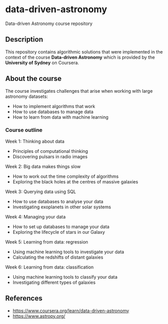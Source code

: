 # data-driven-astronomy
Data-driven Astronomy course repository

## Description
This repository contains algorithmic solutions that were implemented in the context of the course **Data-driven Astronomy** which is provided by the **University of Sydney** on Coursera.

## About the course
The course investigates challenges that arise when working with large astronomy datasets:
- How to implement algorithms that work
- How to use databases to manage data
- How to learn from data with machine learning

### Course outline
Week 1: Thinking about data
- Principles of computational thinking
- Discovering pulsars in radio images

Week 2: Big data makes things slow
- How to work out the time complexity of algorithms
- Exploring the black holes at the centres of massive galaxies

Week 3: Querying data using SQL
- How to use databases to analyse your data
- Investigating exoplanets in other solar systems

Week 4: Managing your data
- How to set up databases to manage your data
- Exploring the lifecycle of stars in our Galaxy

Week 5: Learning from data: regression
- Using machine learning tools to investigate your data
- Calculating the redshifts of distant galaxies

Week 6: Learning from data: classification
- Using machine learning tools to classify your data
- Investigating different types of galaxies

## References
- https://www.coursera.org/learn/data-driven-astronomy
- https://www.astropy.org/

